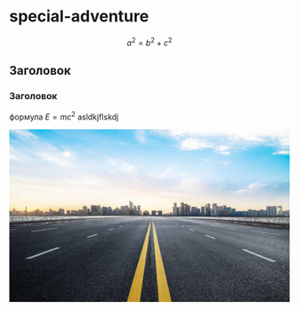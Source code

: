 # special-adventure
$$
a^2 = b^2 + c^2
$$
## Заголовок
### Заголовок

формула $E=mc^2$
asldkjflskdj

![](istockphoto-1082720986-612x612.jpg)